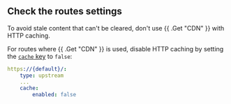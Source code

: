 
## Check the routes settings

To avoid stale content that can't be cleared, don't use {{ .Get "CDN" }} with HTTP caching.

For routes where {{ .Get "CDN" }} is used, disable HTTP caching by setting the [`cache` key](../../src/define-routes/cache.md) to `false`:

```yaml {location=".platform/routes.yaml"}
https://{default}/:
    type: upstream
    ...
    cache:
        enabled: false
```